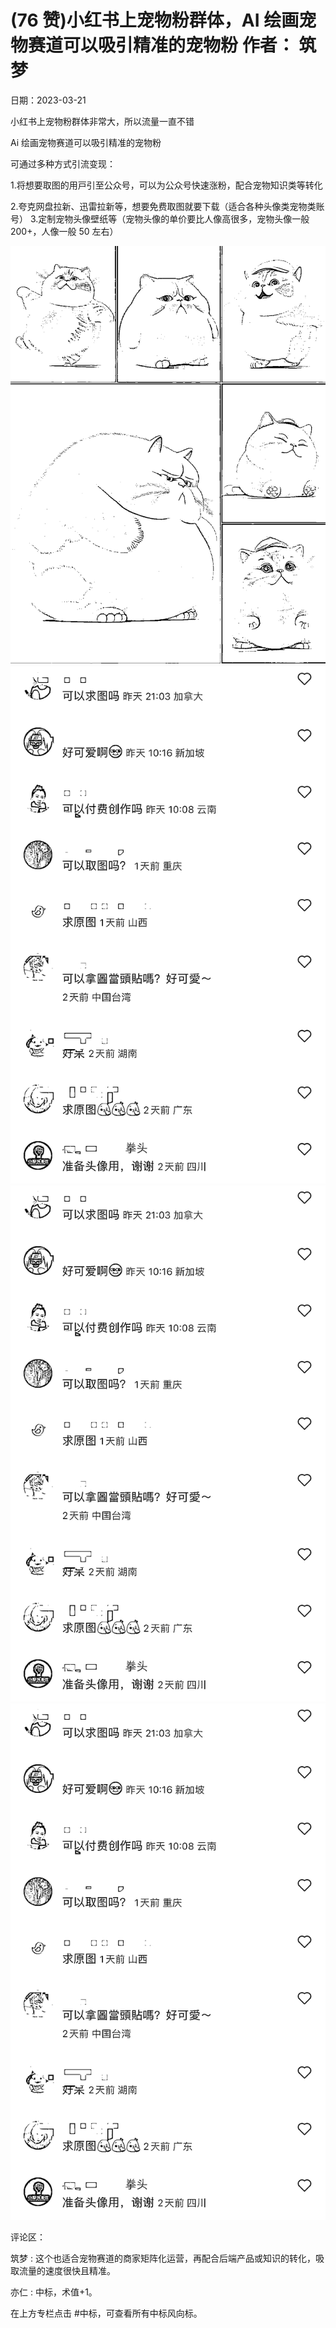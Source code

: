 
# (76 赞)⼩红书上宠物粉群体，AI 绘画宠物赛道可以吸引精准的宠物粉 作者： 筑梦 

⽇期：2023-03-21 

⼩红书上宠物粉群体⾮常⼤，所以流量⼀直不错

Ai 绘画宠物赛道可以吸引精准的宠物粉 

可通过多种⽅式引流变现：

1.将想要取图的⽤⼾引⾄公众号，可以为公众号快速涨粉，配合宠物知识类等转化 

2.夸克⽹盘拉新、迅雷拉新等，想要免费取图就要下载（适合各种头像类宠物类账号） 3.定制宠物头像壁纸等（宠物头像的单价要⽐⼈像⾼很多，宠物头像⼀般 200+，⼈像⼀般 50 左右） 

![](img/ai-huihua2_183.png) ![](img/ai-huihua2_184.png)![](img/ai-huihua2_185.png)![](img/ai-huihua2_186.png)

评论区：

筑梦 : 这个也适合宠物赛道的商家矩阵化运营，再配合后端产品或知识的转化，吸取流量的速度很快且精准。

亦仁 : 中标，术值+1。 

在上⽅专栏点击 #中标，可查看所有中标⻛向标。 

